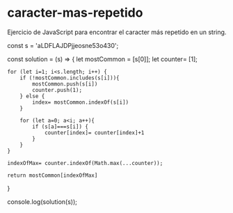# caracter-mas-repetido
Ejercicio de JavaScript para encontrar el caracter más repetido en un string.


const s = 'aLDFLAJDPjjeosne53o430';

const solution = (s) => {
    let mostCommon = [s[0]];
    let counter= [1];
    
    for (let i=1; i<s.length; i++) {
        if (!mostCommon.includes(s[i])){
            mostCommon.push(s[i])
            counter.push(1);
        } else {
            index= mostCommon.indexOf(s[i])
        }

        for (let a=0; a<i; a++){
            if (s[a]===s[i]) {
                counter[index]= counter[index]+1
            }
        }
    }

    indexOfMax= counter.indexOf(Math.max(...counter));

    return mostCommon[indexOfMax]
}

console.log(solution(s));
